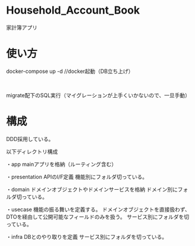 # Household_Account_Book
家計簿アプリ

# 使い方
docker-compose up -d //docker起動（DB立ち上げ）

<br>

migrate配下のSQL実行（マイグレーションが上手くいかないので、一旦手動）

# 構成
DDD採用している。

以下ディレクトリ構成

・app
mainアプリを格納（ルーティング含む）

・presentation
APIのI/F定義
機能別にフォルダ切っている。

・domain
ドメインオブジェクトやドメインサービスを格納
ドメイン別にフォルダ切っている。

・usecase
機能の振る舞いを定義する。
ドメインオブジェクトを直接扱わず、DTOを経由して公開可能なフィールドのみを扱う。
サービス別にフォルダを切っている。

・infra
DBとのやり取りを定義
サービス別にフォルダを切っている。
